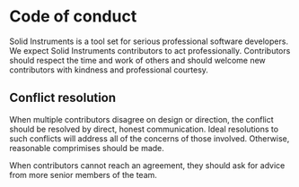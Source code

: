 # Code of conduct

Solid Instruments is a tool set for serious professional software
developers. We expect Solid Instruments contributors to act
professionally. Contributors should respect the time and work of
others and should welcome new contributors with kindness and
professional courtesy.

## Conflict resolution

When multiple contributors disagree on design or direction, the
conflict should be resolved by direct, honest communication. Ideal
resolutions to such conflicts will address all of the concerns of
those involved. Otherwise, reasonable comprimises should be made.

When contributors cannot reach an agreement, they should ask for
advice from more senior members of the team.
